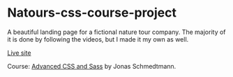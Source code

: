 # Natours-css-course-project
A beautiful landing page for a fictional nature tour company. The majority of it is done by following the videos, but I made it my own as well.

[Live site](https://danieldepaolo.github.io/Natours-css-course-project/)

Course: [Advanced CSS and Sass](https://www.udemy.com/course/advanced-css-and-sass/) by Jonas Schmedtmann.
